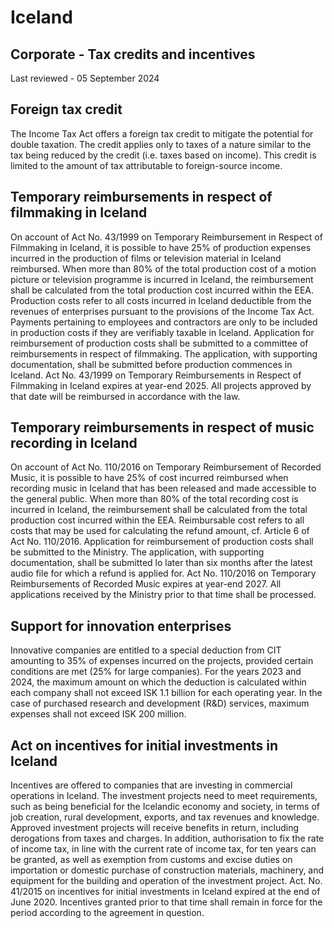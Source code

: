 # Iceland
## Corporate - Tax credits and incentives
Last reviewed - 05 September 2024
## Foreign tax credit
The Income Tax Act offers a foreign tax credit to mitigate the potential for double taxation. The credit applies only to taxes of a nature similar to the tax being reduced by the credit (i.e. taxes based on income). This credit is limited to the amount of tax attributable to foreign-source income.
## Temporary reimbursements in respect of filmmaking in Iceland
On account of Act No. 43/1999 on Temporary Reimbursement in Respect of Filmmaking in Iceland, it is possible to have 25% of production expenses incurred in the production of films or television material in Iceland reimbursed. When more than 80% of the total production cost of a motion picture or television programme is incurred in Iceland, the reimbursement shall be calculated from the total production cost incurred within the EEA. Production costs refer to all costs incurred in Iceland deductible from the revenues of enterprises pursuant to the provisions of the Income Tax Act. Payments pertaining to employees and contractors are only to be included in production costs if they are verifiably taxable in Iceland.
Application for reimbursement of production costs shall be submitted to a committee of reimbursements in respect of filmmaking. The application, with supporting documentation, shall be submitted before production commences in Iceland.
Act No. 43/1999 on Temporary Reimbursements in Respect of Filmmaking in Iceland expires at year-end 2025. All projects approved by that date will be reimbursed in accordance with the law.
## Temporary reimbursements in respect of music recording in Iceland
On account of Act No. 110/2016 on Temporary Reimbursement of Recorded Music, it is possible to have 25% of cost incurred reimbursed when recording music in Iceland that has been released and made accessible to the general public. When more than 80% of the total recording cost is incurred in Iceland, the reimbursement shall be calculated from the total production cost incurred within the EEA. Reimbursable cost refers to all costs that may be used for calculating the refund amount, cf. Article 6 of Act No. 110/2016.
Application for reimbursement of production costs shall be submitted to the Ministry. The application, with supporting documentation, shall be submitted lo later than six months after the latest audio file for which a refund is applied for.
Act No. 110/2016 on Temporary Reimbursements of Recorded Music expires at year-end 2027. All applications received by the Ministry prior to that time shall be processed.
## Support for innovation enterprises
Innovative companies are entitled to a special deduction from CIT amounting to 35% of expenses incurred on the projects, provided certain conditions are met (25% for large companies).
For the years 2023 and 2024, the maximum amount on which the deduction is calculated within each company shall not exceed ISK 1.1 billion for each operating year. In the case of purchased research and development (R&D) services, maximum expenses shall not exceed ISK 200 million.
## Act on incentives for initial investments in Iceland
Incentives are offered to companies that are investing in commercial operations in Iceland. The investment projects need to meet requirements, such as being beneficial for the Icelandic economy and society, in terms of job creation, rural development, exports, and tax revenues and knowledge.
Approved investment projects will receive benefits in return, including derogations from taxes and charges. In addition, authorisation to fix the rate of income tax, in line with the current rate of income tax, for ten years can be granted, as well as exemption from customs and excise duties on importation or domestic purchase of construction materials, machinery, and equipment for the building and operation of the investment project.
Act. No. 41/2015 on incentives for initial investments in Iceland expired at the end of June 2020. Incentives granted prior to that time shall remain in force for the period according to the agreement in question.
